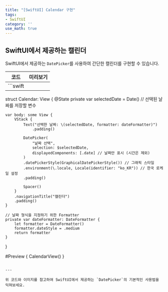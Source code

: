 ```yaml
---
title: "[SwiftUI] Calendar 구현"
tags:
- SwiftUI
category: ''
use_math: true
---
```


## SwiftUI에서 제공하는 캘린더

SwiftUI에서 제공하는 `DatePicker`를 사용하여 간단한 캘린더를 구현할 수 있습니다.

| 코드 | 미리보기 |
|------|----------|
| ```swift
struct Calendar: View {
    @State private var selectedDate = Date() // 선택된 날짜를 저장할 변수

    var body: some View {
        VStack {
            Text("선택한 날짜: \(selectedDate, formatter: dateFormatter)")
                .padding()

            DatePicker(
                "날짜 선택",
                selection: $selectedDate,
                displayedComponents: [.date] // 날짜만 표시 (시간은 제외)
            )
            .datePickerStyle(GraphicalDatePickerStyle()) // 그래픽 스타일
            .environment(\.locale, Locale(identifier: "ko_KR")) // 한국 로케일 설정
            .padding()

            Spacer()
        }
        .navigationTitle("캘린더")
        .padding()
    }

    // 날짜 형식을 지정하기 위한 Formatter
    private var dateFormatter: DateFormatter {
        let formatter = DateFormatter()
        formatter.dateStyle = .medium
        return formatter
    }
}

#Preview {
    CalendarView()
}
``` | ![Calendar Preview](/assets/img/Calendar.png) |

---

위 코드와 이미지를 참고하여 SwiftUI에서 제공하는 `DatePicker`의 기본적인 사용법을 익혀보세요.
